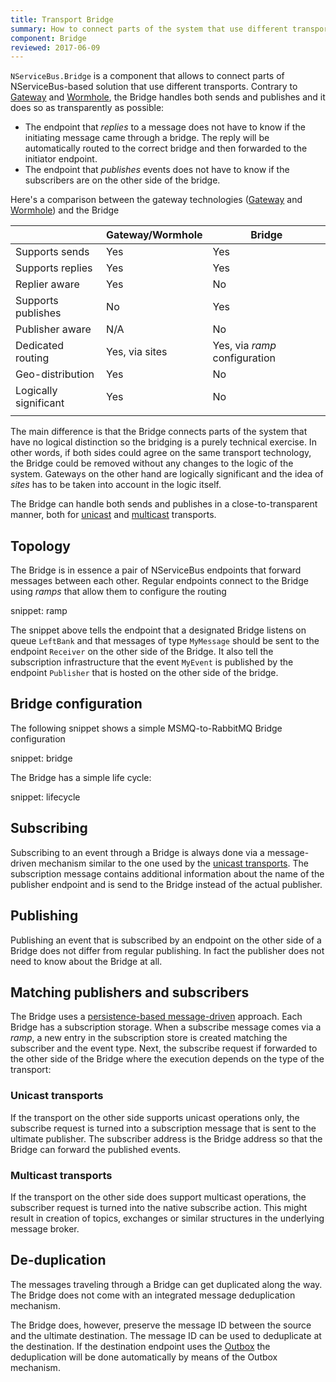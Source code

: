 ```yaml
---
title: Transport Bridge
summary: How to connect parts of the system that use different transports 
component: Bridge
reviewed: 2017-06-09
---
```


`NServiceBus.Bridge` is a component that allows to connect parts of NServiceBus-based solution that use different transports. Contrary to [Gateway](/nservicebus/gateway/) and [Wormhole](/nservicebus/wormhole), the Bridge handles both sends and publishes and it does so as transparently as possible:

 * The endpoint that *replies* to a message does not have to know if the initiating message came through a bridge. The reply will be automatically routed to the correct bridge and then forwarded to the initiator endpoint.
 * The endpoint that *publishes* events does not have to know if the subscribers are on the other side of the bridge.

Here's a comparison between the gateway technologies ([Gateway](/nservicebus/gateway/) and [Wormhole](/nservicebus/wormhole)) and the Bridge

|                       | Gateway/Wormhole | Bridge                        |
|-----------------------|------------------|-------------------------------|
| Supports sends        | Yes              | Yes                           |
| Supports replies      | Yes              | Yes                           |
| Replier aware         | Yes              | No                            |
| Supports publishes    | No               | Yes                           |
| Publisher aware       | N/A              | No                            |
| Dedicated routing     | Yes, via sites   | Yes, via *ramp* configuration |
| Geo-distribution      | Yes              | No                            |
| Logically significant | Yes              | No                            |
|                       |                  |                               |

The main difference is that the Bridge connects parts of the system that have no logical distinction so the bridging is a purely technical exercise. In other words, if both sides could agree on the same transport technology, the Bridge could be removed without any changes to the logic of the system. Gateways on the other hand are logically significant and the idea of *sites* has to be taken into account in the logic itself.

The Bridge can handle both sends and publishes in a close-to-transparent manner, both for [unicast](/nservicebus/transports/#types-of-transports-unicast-only-transports) and [multicast](/nservicebus/transports/#types-of-transports-multicast-enabled-transports) transports.


## Topology

The Bridge is in essence a pair of NServiceBus endpoints that forward messages between each other. Regular endpoints connect to the Bridge using *ramps* that allow them to configure the routing

snippet: ramp

The snippet above tells the endpoint that a designated Bridge listens on queue `LeftBank` and that messages of type `MyMessage` should be sent to the endpoint `Receiver` on the other side of the Bridge. It also tell the subscription infrastructure that the event `MyEvent` is published by the endpoint `Publisher` that is hosted on the other side of the bridge.


## Bridge configuration

The following snippet shows a simple MSMQ-to-RabbitMQ Bridge configuration

snippet: bridge

The Bridge has a simple life cycle:

snippet: lifecycle


## Subscribing

Subscribing to an event through a Bridge is always done via a message-driven mechanism similar to the one used by the [unicast transports](/nservicebus/transports/#types-of-transports-unicast-only-transports). The subscription message contains additional information about the name of the publisher endpoint and is send to the Bridge instead of the actual publisher.


## Publishing

Publishing an event that is subscribed by an endpoint on the other side of a Bridge does not differ from regular publishing. In fact the publisher does not need to know about the Bridge at all.


## Matching publishers and subscribers

The Bridge uses a [persistence-based message-driven](/nservicebus/messaging/publish-subscribe/#mechanics-persistence-based-message-driven) approach. Each Bridge has a subscription storage. When a subscribe message comes via a *ramp*, a new entry in the subscription store is created matching the subscriber and the event type. Next, the subscribe request if forwarded to the other side of the Bridge where the execution depends on the type of the transport:


### Unicast transports

If the transport on the other side supports unicast operations only, the subscribe request is turned into a subscription message that is sent to the ultimate publisher. The subscriber address is the Bridge address so that the Bridge can forward the published events.


### Multicast transports

If the transport on the other side does support multicast operations, the subscriber request is turned into the native subscribe action. This might result in creation of topics, exchanges or similar structures in the underlying message broker.


## De-duplication

The messages traveling through a Bridge can get duplicated along the way. The Bridge does not come with an integrated message deduplication mechanism.

The Bridge does, however, preserve the message ID between the source and the ultimate destination. The message ID can be used to deduplicate at the destination. If the destination endpoint uses the [Outbox](/nservicebus/outbox/) the deduplication will be done automatically by means of the Outbox mechanism.